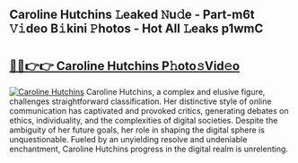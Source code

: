 ## Caroline Hutchins 𝙻eaked 𝙽u𝚍e - Part-m6t 𝚅𝚒deo B𝚒kini 𝙿hotos - Hot All 𝙻eaks p1wmC

# <h2><a href="http://ld0j0h6.urlbe.top/?page=Caroline+Hutchins">🔗🔗👉👉 Caroline Hutchins P𝚑oto𝚜Vid𝚎o</a></h2>

[![Caroline Hutchins](https://i.imgur.com/eBuTRDB.gif)](http://ld0j0h6.urlbe.top/?page=Caroline+Hutchins)
Caroline Hutchins, a complex and elusive figure, challenges straightforward classification. Her distinctive style of online communication has captivated and provoked critics, generating debates on ethics, individuality, and the complexities of digital societies. Despite the ambiguity of her future goals, her role in shaping the digital sphere is unquestionable. Fueled by an unyielding resolve and undeniable enchantment, Caroline Hutchins progress in the digital realm is unrelenting.
